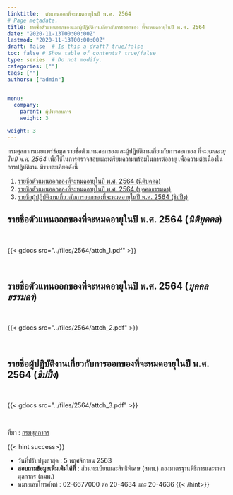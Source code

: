 ```yaml
---
linktitle:  ตัวแทนออกที่จะหมดอายุในปี พ.ศ. 2564
# Page metadata.
title: รายชื่อตัวแทนออกของและผู้ปฏิบัติงานเกี่ยวกับการออกของ ที่จะหมดอายุในปี พ.ศ. 2564
date: "2020-11-13T00:00:00Z"
lastmod: "2020-11-13T00:00:00Z"
draft: false  # Is this a draft? true/false
toc: false # Show table of contents? true/false
type: series  # Do not modify.
categories: [""]
tags: [""]
authors: ["admin"]


menu:
  company:
    parent: ผู้ประกอบการ
    weight: 3

weight: 3
---
```




กรมศุลกากรเผยแพร่ข้อมูล รายชื่อตัวแทนออกของและผู้ปฏิบัติงานเกี่ยวกับการออกของ ที่จะ*หมดอายุในปี พ.ศ. 2564* เพื่อใช้ในการตรวจสอบและเตรียมความพร้อมในการต่ออายุ เพื่อความต่อเนื่องในการปฏิบัติงาน <!--more--> มีรายละเอียดดังนี้

 
1. [รายชื่อตัวแทนออกของที่จะหมดอายุในปี พ.ศ. 2564 (นิติบุคคล)](../files/2564/attch_1.pdf)
2. [รายชื่อตัวแทนออกของที่จะหมดอายุในปี พ.ศ. 2564 (บุคคลธรรมดา)](../files/2564/attch_2.pdf)
3. [รายชื่อผู้ปฏิบัติงานเกี่ยวกับการออกของที่จะหมดอายุในปี พ.ศ. 2564 (ชิปปิ้ง)](../files/2564/attch_3.pdf)


## รายชื่อตัวแทนออกของที่จะหมดอายุในปี พ.ศ. 2564 (*นิติบุคคล*)

<br>

{{< gdocs src="../files/2564/attch_1.pdf" >}}

<br>

## รายชื่อตัวแทนออกของที่จะหมดอายุในปี พ.ศ. 2564 (*บุคคลธรรมดา*)
<br>

{{< gdocs src="../files/2564/attch_2.pdf" >}}

<br>

## รายชื่อผู้ปฏิบัติงานเกี่ยวกับการออกของที่จะหมดอายุในปี พ.ศ. 2564 (*ชิปปิ้ง*)
<br>

{{< gdocs src="../files/2564/attch_3.pdf" >}}

<br>

ที่มา : [กรมศุลกากร](http://www.customs.go.th/list_strc_download.php?ini_menu=menu_business_160421_01_161202_01&ini_content=business_160426_01_161202_01_161202_05&order_by=co_last_update_datetime&lang=th&root_left_menu=menu_business_160421_01_161202_01&left_menu=menu_business_160421_01_161202_01_161202_04)

{{< hint success>}}
* วันที่ปรับปรุงล่าสุด : 5 พฤศจิกายน 2563
* **สอบถามข้อมูลเพิ่มเติมได้ที่** : ส่วนทะเบียนและสิทธิพิเศษ (สทพ.) กองมาตรฐานพิธีการและราคาศุลกากร (กมพ.)
* หมายเลขโทรศัพท์ : 02-6677000 ต่อ 20-4634 และ 20-4636
{{< /hint>}}